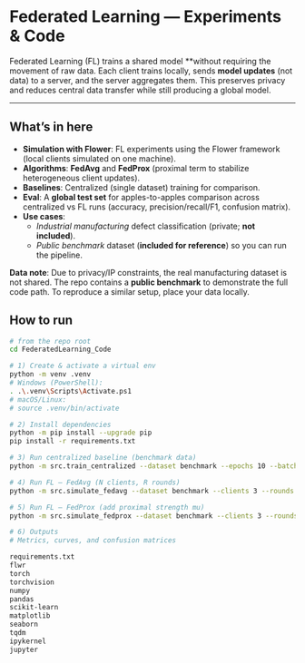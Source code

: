 # Federated Learning — Experiments & Code

Federated Learning (FL) trains a shared model **without requiring the movement of raw data. Each client trains locally, sends **model updates** (not data) to a server, and the server aggregates them. This preserves privacy and reduces central data transfer while still producing a global model.

---

## What’s in here

- **Simulation with Flower**: FL experiments using the Flower framework (local clients simulated on one machine).
- **Algorithms**: **FedAvg** and **FedProx** (proximal term to stabilize heterogeneous client updates).
- **Baselines**: Centralized (single dataset) training for comparison.
- **Eval**: A **global test set** for apples-to-apples comparison across centralized vs FL runs (accuracy, precision/recall/F1, confusion matrix).
- **Use cases**:
  - *Industrial manufacturing* defect classification (private; **not included**).
  - *Public benchmark* dataset (**included for reference**) so you can run the pipeline.

 **Data note**: Due to privacy/IP constraints, the real manufacturing dataset is not shared. The repo contains a **public benchmark** to demonstrate the full code path. To reproduce a similar setup, place your data locally.

## How to run

```bash
# from the repo root
cd FederatedLearning_Code

# 1) Create & activate a virtual env
python -m venv .venv
# Windows (PowerShell):
. .\.venv\Scripts\Activate.ps1
# macOS/Linux:
# source .venv/bin/activate

# 2) Install dependencies
python -m pip install --upgrade pip
pip install -r requirements.txt

# 3) Run centralized baseline (benchmark data)
python -m src.train_centralized --dataset benchmark --epochs 10 --batch-size 32 --lr 1e-3

# 4) Run FL — FedAvg (N clients, R rounds)
python -m src.simulate_fedavg --dataset benchmark --clients 3 --rounds 5 --local-epochs 5 --batch-size 32 --lr 1e-3

# 5) Run FL — FedProx (add proximal strength mu)
python -m src.simulate_fedprox --dataset benchmark --clients 3 --rounds 5 --local-epochs 5 --batch-size 32 --lr 1e-3 --mu 0.01

# 6) Outputs
# Metrics, curves, and confusion matrices 

requirements.txt
flwr
torch
torchvision
numpy
pandas
scikit-learn
matplotlib
seaborn
tqdm
ipykernel
jupyter

